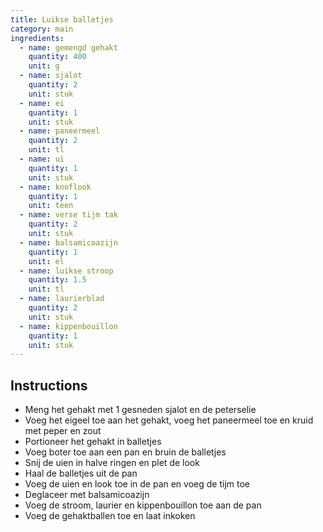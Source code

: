 ```yaml
---
title: Luikse balletjes
category: main
ingredients:
  - name: gemengd gehakt
    quantity: 400
    unit: g
  - name: sjalot
    quantity: 2
    unit: stuk
  - name: ei
    quantity: 1
    unit: stuk
  - name: paneermeel
    quantity: 2
    unit: tl
  - name: ui
    quantity: 1
    unit: stuk
  - name: knoflook
    quantity: 1
    unit: teen
  - name: verse tijm tak
    quantity: 2
    unit: stuk
  - name: balsamicoazijn
    quantity: 1
    unit: el
  - name: luikse stroop
    quantity: 1.5
    unit: tl
  - name: laurierblad
    quantity: 2
    unit: stuk
  - name: kippenbouillon
    quantity: 1
    unit: stuk
---
```


<Recipe />

## Instructions

- Meng het gehakt met 1 gesneden sjalot en de peterselie
- Voeg het eigeel toe aan het gehakt, voeg het paneermeel toe en kruid met peper en zout
- Portioneer het gehakt in balletjes
- Voeg boter toe aan een pan en bruin de balletjes
- Snij de uien in halve ringen en plet de look
- Haal de balletjes uit de pan
- Voeg de uien en look toe in de pan en voeg de tijm toe
- Deglaceer met balsamicoazijn
- Voeg de stroom, laurier en kippenbouillon toe aan de pan
- Voeg de gehaktballen toe en laat inkoken
